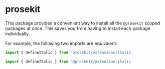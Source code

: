 # prosekit

This package provides a convenient way to install all the `@prosekit` scoped packages at once. This saves you from having to install each package individually.

For example, the following two imports are equivalent:

```js
import { defineItalic } from 'prosekit/extensions/italic'
```

```js
import { defineItalic } from '@prosekit/extension-italic'
```
